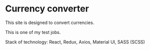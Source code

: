 # Currency converter
This site is designed to convert currencies.

This is one of my test jobs.

Stack of technology: React, Redux, Axios, Material UI, SASS (SCSS)
